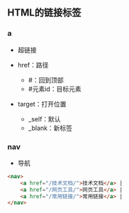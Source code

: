 ## **HTML的链接标签**

### a

- 超链接

- href：路径
  - #：回到顶部
  - #元素id：目标元素
- target：打开位置
  - _self：默认
  - _blank：新标签

### nav

- 导航

```html
<nav>
	<a href="/技术文档/">技术文档</a> |
	<a href="/网页工具/">网页工具</a> |
	<a href="/常用链接/">常用链接</a> |
</nav>
```